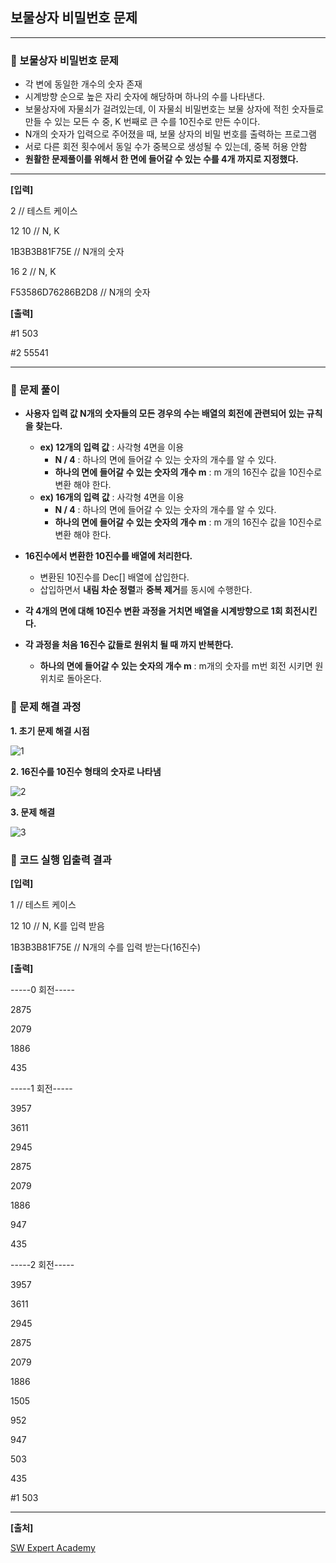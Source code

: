 ## **보물상자 비밀번호 문제**

***



### **🎈 보물상자 비밀번호 문제**

- 각 변에 동일한 개수의 숫자 존재
- 시계방향 순으로 높은 자리 숫자에 해당하며 하나의 수를 나타낸다.
- 보물상자에 자물쇠가 걸려있는데, 이 자물쇠 비밀번호는 보물 상자에 적힌 숫자들로<br>만들 수 있는 모든 수 중, K 번째로 큰 수를 10진수로 만든 수이다.
- N개의 숫자가 입력으로 주어졌을 때, 보물 상자의 비밀 번호를 출력하는 프로그램
- 서로 다른 회전 횟수에서 동일 수가 중복으로 생성될 수 있는데, 중복 허용 안함   
- **원활한 문제풀이를 위해서 한 면에 들어갈 수 있는 수를 4개 까지로 지정했다.**

***





**[입력]**

2	// 테스트 케이스

12 10	// N, K

1B3B3B81F75E	// N개의 숫자

16 2	// N, K

F53586D76286B2D8	// N개의 숫자



**[출력]**

#1 503

#2 55541



***

### **🎈 문제 풀이**

- **사용자 입력 값 N개의 숫자들의 모든 경우의 수는 배열의 회전에 관련되어 있는 규칙을 찾는다.**
  - **ex) 12개의 입력 값** : 사각형 4면을 이용
    - **N / 4** : 하나의 면에 들어갈 수 있는 숫자의 개수를 알 수 있다.
    - **하나의 면에 들어갈 수 있는 숫자의 개수 m** : m 개의 16진수 값을 10진수로 변환 해야 한다.
  - **ex) 16개의 입력 값** : 사각형 4면을 이용
    - **N / 4** : 하나의 면에 들어갈 수 있는 숫자의 개수를 알 수 있다.
    - **하나의 면에 들어갈 수 있는 숫자의 개수 m** : m 개의 16진수 값을 10진수로 변환 해야 한다.



- **16진수에서 변환한 10진수를 배열에 처리한다.**
  - 변환된 10진수를 Dec[] 배열에 삽입한다.
  - 삽입하면서 **내림 차순 정렬**과 **중복 제거**를 동시에 수행한다.



- **각 4개의 면에 대해 10진수 변환 과정을 거치면 배열을 시계방향으로 1회 회전시킨다.**



- **각 과정을 처음 16진수 값들로 원위치 될 때 까지 반복한다.**
  - **하나의 면에 들어갈 수 있는 숫자의 개수 m** : m개의 숫자를 m번 회전 시키면 원위치로 돌아온다.



### **🎈 문제 해결 과정**



**1. 초기 문제 해결 시점**

![1](https://user-images.githubusercontent.com/55940552/107474358-8d5f0780-6bb5-11eb-8b8d-4340a745e472.png)



**2. 16진수를 10진수 형태의 숫자로 나타냄**

![2](https://user-images.githubusercontent.com/55940552/107474357-8d5f0780-6bb5-11eb-8553-64eb90b9fc87.png)



**3. 문제 해결**

![3](https://user-images.githubusercontent.com/55940552/107474356-8c2dda80-6bb5-11eb-94d5-a56c2a3fc737.png)



### **🎈 코드 실행 입출력 결과**



**[입력]**

1	// 테스트 케이스

12 10	// N, K를 입력 받음

1B3B3B81F75E	// N개의 수를 입력 받는다(16진수)



**[출력]**

-----0 회전-----

2875

2079

1886

435

-----1 회전-----

3957

3611

2945

2875

2079

1886

947

435

-----2 회전-----

3957

3611

2945

2875

2079

1886

1505

952

947

503

435



#1 503

***

**[출처]**

[SW Expert Academy](https://swexpertacademy.com/main/learn/course/lectureProblemViewer.do)